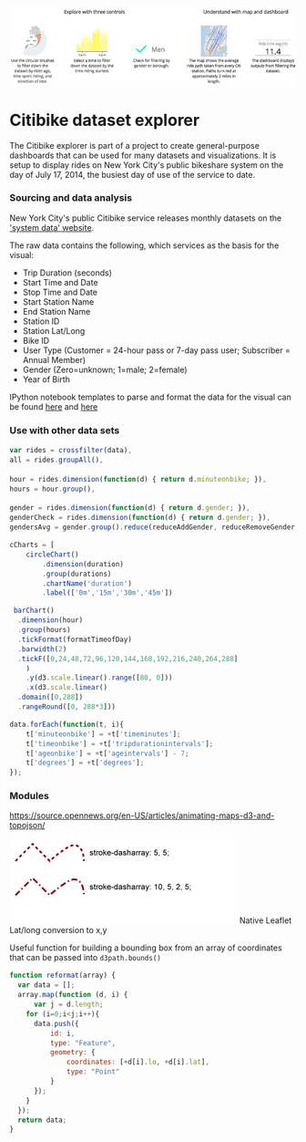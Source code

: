 ![Citibike](./ghlogo.png)

Citibike dataset explorer
===============

The Citibike explorer is part of a project to create general-purpose dashboards that can be used for many datasets and visualizations. It is setup to display rides on New York City's public bikeshare system on the day of July 17, 2014, the busiest day of use of the service to date.

### Sourcing and data analysis

New York City's public Citibike service releases monthly datasets on the ['system data' website](http://www.citibikenyc.com/system-data).

The raw data contains the following, which services as the basis for the visual:

* Trip Duration (seconds)
* Start Time and Date
* Stop Time and Date
* Start Station Name
* End Station Name
* Station ID
* Station Lat/Long
* Bike ID
* User Type (Customer = 24-hour pass or 7-day pass user; Subscriber = Annual Member)
* Gender (Zero=unknown; 1=male; 2=female)
* Year of Birth

IPython notebook templates to parse and format the data for the visual can be found [here](http://nbviewer.ipython.org/github/petulla/Citibike-explorer/blob/master/Notebooks/full%20parse.ipynb) and [here](http://nbviewer.ipython.org/github/petulla/Citibike-explorer/blob/master/Notebooks/preparation.ipynb)


### Use with other data sets

```js
var rides = crossfilter(data),
all = rides.groupAll(),
	     
hour = rides.dimension(function(d) { return d.minuteonbike; }),
hours = hour.group(),

gender = rides.dimension(function(d) { return d.gender; }),
genderCheck = rides.dimension(function(d) { return d.gender; }),
gendersAvg = gender.group().reduce(reduceAddGender, reduceRemoveGender, reduceInitialGender).all()

```

```js
cCharts = [
	circleChart()
		.dimension(duration)
		.group(durations)
		.chartName('duration')
		.label(['0m','15m','30m','45m'])
```

```js
 barChart()
  .dimension(hour)
  .group(hours)
  .tickFormat(formatTimeofDay)
  .barwidth(2)
  .tickF([0,24,48,72,96,120,144,168,192,216,240,264,288]
	)
	.y(d3.scale.linear().range([80, 0]))
	.x(d3.scale.linear()
  .domain([0,288])
  .rangeRound([0, 288*3]))
```

```js
data.forEach(function(t, i){
	t['minuteonbike'] = +t['timeminutes'];
	t['timeonbike'] = +t['tripdurationintervals'];
	t['ageonbike'] = +t['ageintervals'] - 7;
	t['degrees'] = +t['degrees'];
});
```

### Modules

https://source.opennews.org/en-US/articles/animating-maps-d3-and-topojson/


![Stroke](./intro/dynmaps_dasharray_style.png)
Native Leaflet Lat/long conversion to x,y

Useful function for building a bounding box from an array of coordinates that can be passed into `d3path.bounds()`
```js
function reformat(array) {
  var data = [];
  array.map(function (d, i) {
      var j = d.length;
    for (i=0;i<j;i++){
      data.push({
          id: i,
          type: "Feature",
          geometry: {
              coordinates: [+d[i].lo, +d[i].lat],
              type: "Point"
          }
      });
    }
  });
  return data;
}
```

